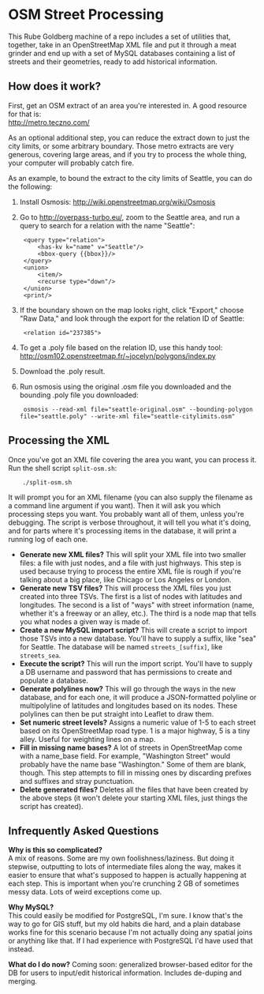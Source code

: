OSM Street Processing
==========

This Rube Goldberg machine of a repo includes a set of utilities that, together, take in an OpenStreetMap XML file and put it through a meat grinder and end up with a set of MySQL databases containing a list of streets and their geometries, ready to add historical information.

How does it work?
-----------------

First, get an OSM extract of an area you're interested in.  A good resource for that is:  
http://metro.teczno.com/

As an optional additional step, you can reduce the extract down to just the city limits, or some arbitrary boundary.  Those metro extracts are very generous, covering large areas, and if you try to process the whole thing, your computer will probably catch fire.

As an example, to bound the extract to the city limits of Seattle, you can do the following:

1. Install Osmosis: http://wiki.openstreetmap.org/wiki/Osmosis

2. Go to http://overpass-turbo.eu/, zoom to the Seattle area, and run a query to search for a relation with the name "Seattle":

        <query type="relation">
            <has-kv k="name" v="Seattle"/>
            <bbox-query {{bbox}}/>
        </query>
        <union>
            <item/>
            <recurse type="down"/>
        </union>    
        <print/>
        
3. If the boundary shown on the map looks right, click "Export," choose "Raw Data," and look through the export for the relation ID of Seattle:

        <relation id="237385">

4. To get a .poly file based on the relation ID, use this handy tool: http://osm102.openstreetmap.fr/~jocelyn/polygons/index.py

5. Download the .poly result.

6. Run osmosis using the original .osm file you downloaded and the bounding .poly file you downloaded:

        osmosis --read-xml file="seattle-original.osm" --bounding-polygon file="seattle.poly" --write-xml file="seattle-citylimits.osm"

Processing the XML
------------------
Once you've got an XML file covering the area you want, you can process it.  Run the shell script `split-osm.sh`:

        ./split-osm.sh

It will prompt you for an XML filename (you can also supply the filename as a command line argument if you want).  Then it will ask you which processing steps you want.  You probably want all of them, unless you're debugging.  The script is verbose throughout, it will tell you what it's doing, and for parts where it's processing items in the database, it will print a running log of each one.

* **Generate new XML files?** This will split your XML file into two smaller files: a file with just nodes, and a file with just highways.  This step is used because trying to process the entire XML file is rough if you're talking about a big place, like Chicago or Los Angeles or London.
* **Generate new TSV files?** This will process the XML files you just created into three TSVs.  The first is a list of nodes with latitudes and longitudes.  The second is a list of "ways" with street information (name, whether it's a freeway or an alley, etc.).  The third is a node map that tells you what nodes a given way is made of.
* **Create a new MySQL import script?** This will create a script to import those TSVs into a new database.  You'll have to supply a suffix, like "sea" for Seattle.  The database will be named `streets_[suffix]`, like `streets_sea`.
* **Execute the script?** This will run the import script.  You'll have to supply a DB username and password that has permissions to create and populate a database.
* **Generate polylines now?** This will go through the ways in the new database, and for each one, it will produce a JSON-formatted polyline or multipolyline of latitudes and longitudes based on its nodes.  These polylines can then be put straight into Leaflet to draw them.
* **Set numeric street levels?** Assigns a numeric value of 1-5 to each street based on its OpenStreetMap road type.  1 is a major highway, 5 is a tiny alley.  Useful for weighting lines on a map.
* **Fill in missing name bases?** A lot of streets in OpenStreetMap come with a name_base field.  For example, "Washington Street" would probably have the name base "Washington."  Some of them are blank, though.  This step attempts to fill in missing ones by discarding prefixes and suffixes and stray punctuation.
* **Delete generated files?** Deletes all the files that have been created by the above steps (it won't delete your starting XML files, just things the script has created).


Infrequently Asked Questions
----------------------------

**Why is this so complicated?**  
A mix of reasons.  Some are my own foolishness/laziness.  But doing it stepwise, outputting to lots of intermediate files along the way, makes it easier to ensure that what's supposed to happen is actually happening at each step.  This is important when you're crunching 2 GB of sometimes messy data.  Lots of weird exceptions come up.

**Why MySQL?**  
This could easily be modified for PostgreSQL, I'm sure.  I know that's the way to go for GIS stuff, but my old habits die hard, and a plain database works fine for this scenario because I'm not actually doing any spatial joins or anything like that.  If I had experience with PostgreSQL I'd have used that instead.

**What do I do now?**
Coming soon: generalized browser-based editor for the DB for users to input/edit historical information.  Includes de-duping and merging.